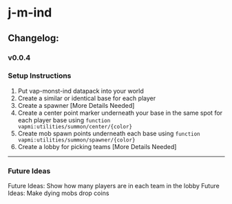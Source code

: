 # j-m-ind

## Changelog:

### v0.0.4


### Setup Instructions
1. Put vap-monst-ind datapack into your world
1. Create a similar or identical base for each player
1. Create a spawner [More Details Needed]
1. Create a center point marker underneath your base in the same spot for each player base using `function vapmi:utilities/summon/center/{color}`
1. Create mob spawn points underneath each base using `function vapmi:utilities/summon/spawner/{color}`
1. Create a lobby for picking teams [More Details Needed]

---

### Future Ideas
Future Ideas: Show how many players are in each team in the lobby
Future Ideas: Make dying mobs drop coins

